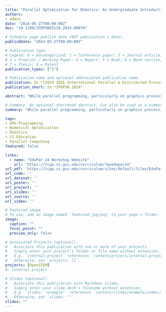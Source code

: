 ```yaml
---
title: "Parallel Optimization for Robotics: An Undergraduate Introduction to GPU Parallel Programming and Numerical Optimization Research"
authors:
- admin
date: "2024-05-27T00:00:00Z"
doi: "10.1109/IPDPSW63119.2024.00079"

# Schedule page publish date (NOT publication's date).
publishDate: "2024-05-27T00:00:00Z"

# Publication type.
# Legend: 0 = Uncategorized; 1 = Conference paper; 2 = Journal article;
# 3 = Preprint / Working Paper; 4 = Report; 5 = Book; 6 = Book section;
# 7 = Thesis; 8 = Patent
publication_types: ["1"]

# Publication name and optional abbreviated publication name.
publication: In *[2024 IEEE International Parallel & Distributed Processing Symposium Workshops and Phd Forum (IPDPSW)](https://www.ipdps.org/ipdps2024/index.html)*
publication_short: In *IPDPSW 2024*

abstract: "While parallel programming, particularly on graphics processing units (GPUs), and numerical optimization hold immense potential to tackle real-world computational challenges across disciplines, their inherent complexity and technical demands often act as daunting barriers to entry. This, unfortunately, limits accessibility and diversity within these crucial areas of computer science. To combat this challenge and ignite excitement among undergraduate learners, we developed an application-driven course, harnessing robotics as a lens to demystify the intricacies of these topics making them tangible and engaging. Our course's prerequisites are limited to the required undergraduate introductory core curriculum, opening doors for a wider range of students. Our course also features a large final-project component to connect theoretical learning to applied practice. In our first offering of the course we attracted 27 students without prior experience in these topics and found that an overwhelming majority of the students felt that they learned both technical and soft skills such that they felt prepared for future study in these fields."

# Summary. An optional shortened abstract. Can also be used as a summary for an extended abstract or poster etc.
summary: "While parallel programming, particularly on graphics processing units (GPUs), and numerical optimization hold immense potential to tackle real-world computational challenges across disciplines, their inherent complexity and technical demands often act as daunting barriers to entry. This, unfortunately, limits accessibility and diversity within these crucial areas of computer science. To combat this challenge and ignite excitement among undergraduate learners, we developed an application-driven course, harnessing robotics as a lens to demystify the intricacies of these topics making them tangible and engaging. Our course's prerequisites are limited to the required undergraduate introductory core curriculum, opening doors for a wider range of students. Our course also features a large final-project component to connect theoretical learning to applied practice. In our first offering of the course we attracted 27 students without prior experience in these topics and found that an overwhelming majority of the students felt that they learned both technical and soft skills such that they felt prepared for future study in these fields."

tags:
- GPU Programming
- Numerical Optimizaiton
- Robotics
- CS Education
- Parallel Computing
featured: false

links:
  - name: "EduPar-24 Workshop Website"
    url: "https://tcpp.cs.gsu.edu/curriculum/?q=edupar24"
url_pdf: 'https://tcpp.cs.gsu.edu/curriculum/sites/default/files/EduPar-02-Teaching_Parallel_Optimization_for_Robotics__EduPar_2024__Final.pdf'
url_code: ''
url_dataset: ''
url_poster: ''
url_project: ''
url_slides: ''
url_source: ''
url_video: ''

# Featured image
# To use, add an image named `featured.jpg/png` to your page's folder. 
image:
  caption: ""
  focal_point: ""
  preview_only: false

# Associated Projects (optional).
#   Associate this publication with one or more of your projects.
#   Simply enter your project's folder or file name without extension.
#   E.g. `internal-project` references `content/project/internal-project/index.md`.
#   Otherwise, set `projects: []`.
projects: [OpenSTEM]
#- internal-project

# Slides (optional).
#   Associate this publication with Markdown slides.
#   Simply enter your slide deck's filename without extension.
#   E.g. `slides: "example"` references `content/slides/example/index.md`.
#   Otherwise, set `slides: ""`.
slides: ""
---
```


<!-- {{% alert note %}}
Click the *Cite* button above to demo the feature to enable visitors to import publication metadata into their reference management software.
{{% /alert %}}

{{% alert note %}}
Click the *Slides* button above to demo Academic's Markdown slides feature.
{{% /alert %}} -->

<!-- Supplementary notes can be added here, including [code and math](https://sourcethemes.com/academic/docs/writing-markdown-latex/). -->


